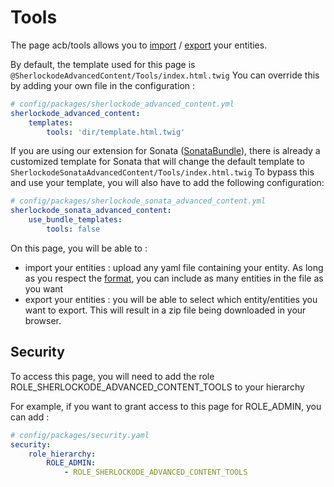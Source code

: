Tools
=====

The page acb/tools allows you to [import](import.md) / [export](export.md) your entities.

By default, the template used for this page is `@SherlockodeAdvancedContent/Tools/index.html.twig`
You can override this by adding your own file in the configuration :

```yaml
# config/packages/sherlockode_advanced_content.yml
sherlockode_advanced_content:
    templates:
        tools: 'dir/template.html.twig'
```

If you are using our extension for Sonata ([SonataBundle](https://github.com/sherlockode/SonataAdvancedContentBundle/)), 
there is already a customized template for Sonata that will change the default template to `SherlockodeSonataAdvancedContent/Tools/index.html.twig`
To bypass this and use your template, you will also have to add the following configuration:

```yaml
# config/packages/sherlockode_sonata_advanced_content.yml
sherlockode_sonata_advanced_content:
    use_bundle_templates:
        tools: false
```

On this page, you will be able to :
- import your entities : upload any yaml file containing your entity. 
As long as you respect the [format](import.md), you can include as many entities in the file as you want
- export your entities : you will be able to select which entity/entities you want to export. 
This will result in a zip file being downloaded in your browser.

## Security

To access this page, you will need to add the role ROLE_SHERLOCKODE_ADVANCED_CONTENT_TOOLS to your hierarchy

For example, if you want to grant access to this page for ROLE_ADMIN, you can add : 
```yaml
# config/packages/security.yaml
security:
    role_hierarchy:
        ROLE_ADMIN:
            - ROLE_SHERLOCKODE_ADVANCED_CONTENT_TOOLS
```
